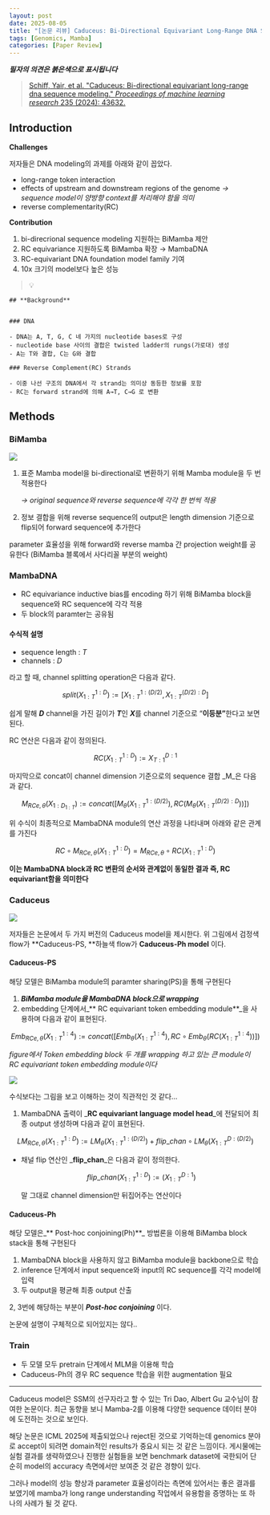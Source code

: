 ```yaml
---
layout: post
date: 2025-08-05
title: "[논문 리뷰] Caduceus: Bi-Directional Equivariant Long-Range DNA Sequence Modeling"
tags: [Genomics, Mamba]
categories: [Paper Review]
---
```


<span class="notion-red">_**필자의 의견은 붉은색으로 표시됩니다**_</span>


> [Schiff, Yair, et al. "Caduceus: Bi-directional equivariant long-range dna sequence modeling." ](https://pmc.ncbi.nlm.nih.gov/articles/PMC12189541/)[_Proceedings of machine learning research_](https://pmc.ncbi.nlm.nih.gov/articles/PMC12189541/)[ 235 (2024): 43632.](https://pmc.ncbi.nlm.nih.gov/articles/PMC12189541/)



## Introduction


**Challenges**


저자들은 DNA modeling의 과제를 아래와 같이 꼽았다.

- long-range token interaction
- effects of upstream and downstream regions of the genome 
_→ sequence model이 양방향 context를 처리해야 함을 의미_
- reverse complementarity(RC)

**Contribution**

1. bi-direcrional sequence modeling 지원하는 BiMamba 제안
1. RC equivariance 지원하도록 BiMamba 확장 → MambaDNA
1. RC-equivariant DNA foundation model family 기여
1. 10x 크기의 model보다 높은 성능

> 💡 


	## **Background**


	### DNA

	- DNA는 A, T, G, C 네 가지의 nucleotide bases로 구성
	- nucleotide base 사이의 결합은 twisted ladder의 rungs(가로대) 생성
	- A는 T와 결합, C는 G와 결합

	### Reverse Complement(RC) Strands

	- 이중 나선 구조의 DNA에서 각 strand는 의미상 동등한 정보를 포함
	- RC는 forward strand에 의해 A→T, C→G 로 변환


## Methods



### BiMamba


![](https://prod-files-secure.s3.us-west-2.amazonaws.com/542b861c-36a8-4051-84e5-8804b6728dba/2c247d59-7815-4980-99f0-8f0d21f445a7/image.png?X-Amz-Algorithm=AWS4-HMAC-SHA256&X-Amz-Content-Sha256=UNSIGNED-PAYLOAD&X-Amz-Credential=ASIAZI2LB466XQECZLNX%2F20251011%2Fus-west-2%2Fs3%2Faws4_request&X-Amz-Date=20251011T021038Z&X-Amz-Expires=3600&X-Amz-Security-Token=IQoJb3JpZ2luX2VjEGIaCXVzLXdlc3QtMiJGMEQCIH752auB4%2FQ%2F14ooAvwN3UuOKSIfWm7Z7NsYmmVPHvsqAiBBa1a07K8bSBgYUrXWaTXDx7vNv88u5L3oL4ttPQM43CqIBAj7%2F%2F%2F%2F%2F%2F%2F%2F%2F%2F8BEAAaDDYzNzQyMzE4MzgwNSIMR5UkDXUpRc4HaLcpKtwDwT1tm7GtN4gMsCvQXDnnukH5coFPru7oZ6Iatvsc94Qo%2B8fhRwFa33QJf3Ue2OMhHeNvA7%2BKYDNFJtCAcX8OYEwR6YdeG%2FAQJnXvN1AQZIZJ5i1XF%2BUTmqDE11xp%2FRIe00XHbdcg3xStDu1nhIPx0UBaTBTa29ixVMLf2LamKOsRMC4Pt5jplsyS0wdOS7uUQfaAaTYeEmNQTtsZW4cYOC2qQN7G4DcVZtLWy0Fl2HpaLGPXmDzqWfSKl0wn2pFOcyMtH9TSezWMKw%2BgqQJBaC8Bq5NYPJLKvFvIPHR%2BGx3E7A2T%2Fo8p%2FyO9ko1LvXQ8xV15CMUm36kAYB%2FHhyw6ut%2BbeWL0n%2F%2FMwtuBvv7dmJD1XknkqkuRoTd6WxlQRu9b%2F4Cu1V4rItrnxCH9ly9DzEN7yo9f2GpmEehepzpKiB8iFVBFYfT8bvupKSMZ9anW5MGW2JP4%2FfXPFNHIeQ7PyQF%2B2Ls4%2FPp1jMab8SMEcMPvPVPjM7dTOBqLRGD2SX7lRCfPBblyodEd5yt%2B6JhFZsC7tHcP0PIF8H0iLbZr2NSLYVzGBThEjFxpceR7BbwVogQRiLLSPGbaPEkz4hP%2BS9NwKVM8Ii6Ksxppuwc%2BedqYfkdNB%2FpT5UIwiX8wvuSmxwY6pgGLb7GC6xcynYCXDpTMS7qe2GwhdKo4j64i%2FuNPkuVaNwOMOV8dYEaNPvwJ27Qg%2F2wyOfivMSDQJiZE%2BlGgxvPZldmHKx%2F3NN5nKJmfRJ7iRrdoAOD%2Byqk6N4UvftyDbYvZ%2BXqr8yFi7I%2F4t9AaZdZ4Zy%2FWp1NjO2G17CBAHpvl9HPV6iJwmjlTjK9V8xI4sPuvNAu7cTwCJN6BcEUCb0SC1zGZk72L&X-Amz-Signature=5db939cf8c4f3a5e4460273e40659f6b61774ff60674ab12765ecef7f8de761b&X-Amz-SignedHeaders=host&x-amz-checksum-mode=ENABLED&x-id=GetObject)

1. 표준 Mamba model을 bi-directional로 변환하기 위해 Mamba module을 두 번 적용한다

	_→ original sequence와 reverse sequence에 각각 한 번씩 적용_

1. 정보 결합을 위해 reverse sequence의 output은 length dimension 기준으로 flip되어 forward sequence에 추가한다

parameter 효율성을 위해 forward와 reverse mamba 간 projection weight를 공유한다 (BiMamba 블록에서 사다리꼴 부분의 weight)



### MambaDNA

- RC equivariance inductive bias를 encoding 하기 위해 BiMamba block을 sequence와 RC sequence에 각각 적용
- 두 block의 paramter는 공유됨


#### 수식적 설명

- sequence length : _T_
- channels : _D_

라고 할 때,  channel splitting operation은 다음과 같다.


$$
split(X^{1:D}_{1:T}):=[X^{1:(D/2)}_{1:T},X^{(D/2):D}_{1:T}]
$$


<span class="notion-red">쉽게 말해 </span><span class="notion-red">_**D**_</span><span class="notion-red"> channel을 가진 길이가 </span><span class="notion-red">_**T**_</span><span class="notion-red">인 </span><span class="notion-red">_**X**_</span><span class="notion-red">를 channel 기준으로 “</span><span class="notion-red">**이등분”**</span><span class="notion-red">한다고 보면 된다.</span>


RC 연산은 다음과 같이 정의된다.


$$
RC(X^{1:D}_{1:T}):=X^{D:1}_{T:1}
$$


마지막으로 concat이 channel dimension 기준으로의 sequence 결합 _M_은 다음과 같다.


$$
M_{RCe,\theta}(X_{1:D_{1:T}}):=concat([M_{\theta}(X^{1:(D/2)}_{1:T}),RC(M_{\theta}(X^{(D/2):D}_{1:T}))])
$$


위 수식이 최종적으로 MambaDNA module의 연산 과정을 나타내며 아래와 같은 관계를 가진다


$$
RC\circ M_{RCe,\theta}(X^{1:D}_{1:T}) = M_{RCe,\theta} \circ RC(X^{1:D}_{1:T})
$$


**이는 MambaDNA block과 RC 변환의 순서와 관계없이 동일한 결과 즉, RC equivariant함을 의미한다**



### Caduceus


![](https://prod-files-secure.s3.us-west-2.amazonaws.com/542b861c-36a8-4051-84e5-8804b6728dba/f94a60d7-8145-473b-aef9-7c68d3ec604a/image.png?X-Amz-Algorithm=AWS4-HMAC-SHA256&X-Amz-Content-Sha256=UNSIGNED-PAYLOAD&X-Amz-Credential=ASIAZI2LB466XQECZLNX%2F20251011%2Fus-west-2%2Fs3%2Faws4_request&X-Amz-Date=20251011T021038Z&X-Amz-Expires=3600&X-Amz-Security-Token=IQoJb3JpZ2luX2VjEGIaCXVzLXdlc3QtMiJGMEQCIH752auB4%2FQ%2F14ooAvwN3UuOKSIfWm7Z7NsYmmVPHvsqAiBBa1a07K8bSBgYUrXWaTXDx7vNv88u5L3oL4ttPQM43CqIBAj7%2F%2F%2F%2F%2F%2F%2F%2F%2F%2F8BEAAaDDYzNzQyMzE4MzgwNSIMR5UkDXUpRc4HaLcpKtwDwT1tm7GtN4gMsCvQXDnnukH5coFPru7oZ6Iatvsc94Qo%2B8fhRwFa33QJf3Ue2OMhHeNvA7%2BKYDNFJtCAcX8OYEwR6YdeG%2FAQJnXvN1AQZIZJ5i1XF%2BUTmqDE11xp%2FRIe00XHbdcg3xStDu1nhIPx0UBaTBTa29ixVMLf2LamKOsRMC4Pt5jplsyS0wdOS7uUQfaAaTYeEmNQTtsZW4cYOC2qQN7G4DcVZtLWy0Fl2HpaLGPXmDzqWfSKl0wn2pFOcyMtH9TSezWMKw%2BgqQJBaC8Bq5NYPJLKvFvIPHR%2BGx3E7A2T%2Fo8p%2FyO9ko1LvXQ8xV15CMUm36kAYB%2FHhyw6ut%2BbeWL0n%2F%2FMwtuBvv7dmJD1XknkqkuRoTd6WxlQRu9b%2F4Cu1V4rItrnxCH9ly9DzEN7yo9f2GpmEehepzpKiB8iFVBFYfT8bvupKSMZ9anW5MGW2JP4%2FfXPFNHIeQ7PyQF%2B2Ls4%2FPp1jMab8SMEcMPvPVPjM7dTOBqLRGD2SX7lRCfPBblyodEd5yt%2B6JhFZsC7tHcP0PIF8H0iLbZr2NSLYVzGBThEjFxpceR7BbwVogQRiLLSPGbaPEkz4hP%2BS9NwKVM8Ii6Ksxppuwc%2BedqYfkdNB%2FpT5UIwiX8wvuSmxwY6pgGLb7GC6xcynYCXDpTMS7qe2GwhdKo4j64i%2FuNPkuVaNwOMOV8dYEaNPvwJ27Qg%2F2wyOfivMSDQJiZE%2BlGgxvPZldmHKx%2F3NN5nKJmfRJ7iRrdoAOD%2Byqk6N4UvftyDbYvZ%2BXqr8yFi7I%2F4t9AaZdZ4Zy%2FWp1NjO2G17CBAHpvl9HPV6iJwmjlTjK9V8xI4sPuvNAu7cTwCJN6BcEUCb0SC1zGZk72L&X-Amz-Signature=5c0459404bdcecae47f7f9d340424c50d7e56e38bcf3908c4a03e409a46277a0&X-Amz-SignedHeaders=host&x-amz-checksum-mode=ENABLED&x-id=GetObject)


저자들은 논문에서 두 가지 버전의 Caduceus model을 제시한다. 위 그림에서 검정색 flow가 **Caduceus-PS, **하늘색 flow가 **Caduceus-Ph model** 이다.



#### Caduceus-PS


해당 모델은 BiMamba module의 paramter sharing(PS)을 통해 구현된다

1. _**BiMamba module을 MambaDNA block으로 wrapping**_
1. embedding 단계에서_** RC equivariant token embedding module**_을 사용하며 다음과 같이 표현된다.

$$
Emb_{RCe,\theta}(X^{1:4}_{1:T}):=concat([Emb_{\theta}(X^{1:4}_{1:T}),RC \circ Emb_{\theta}(RC(X^{1:4}_{1:T}))])
$$


_figure에서 Token embedding block 두 개를 wrapping 하고 있는 큰 module이 RC equivariant token embedding module이다_


![](https://prod-files-secure.s3.us-west-2.amazonaws.com/542b861c-36a8-4051-84e5-8804b6728dba/b175e4da-71eb-4e91-8c23-a06dabe673c9/image.png?X-Amz-Algorithm=AWS4-HMAC-SHA256&X-Amz-Content-Sha256=UNSIGNED-PAYLOAD&X-Amz-Credential=ASIAZI2LB466XQECZLNX%2F20251011%2Fus-west-2%2Fs3%2Faws4_request&X-Amz-Date=20251011T021038Z&X-Amz-Expires=3600&X-Amz-Security-Token=IQoJb3JpZ2luX2VjEGIaCXVzLXdlc3QtMiJGMEQCIH752auB4%2FQ%2F14ooAvwN3UuOKSIfWm7Z7NsYmmVPHvsqAiBBa1a07K8bSBgYUrXWaTXDx7vNv88u5L3oL4ttPQM43CqIBAj7%2F%2F%2F%2F%2F%2F%2F%2F%2F%2F8BEAAaDDYzNzQyMzE4MzgwNSIMR5UkDXUpRc4HaLcpKtwDwT1tm7GtN4gMsCvQXDnnukH5coFPru7oZ6Iatvsc94Qo%2B8fhRwFa33QJf3Ue2OMhHeNvA7%2BKYDNFJtCAcX8OYEwR6YdeG%2FAQJnXvN1AQZIZJ5i1XF%2BUTmqDE11xp%2FRIe00XHbdcg3xStDu1nhIPx0UBaTBTa29ixVMLf2LamKOsRMC4Pt5jplsyS0wdOS7uUQfaAaTYeEmNQTtsZW4cYOC2qQN7G4DcVZtLWy0Fl2HpaLGPXmDzqWfSKl0wn2pFOcyMtH9TSezWMKw%2BgqQJBaC8Bq5NYPJLKvFvIPHR%2BGx3E7A2T%2Fo8p%2FyO9ko1LvXQ8xV15CMUm36kAYB%2FHhyw6ut%2BbeWL0n%2F%2FMwtuBvv7dmJD1XknkqkuRoTd6WxlQRu9b%2F4Cu1V4rItrnxCH9ly9DzEN7yo9f2GpmEehepzpKiB8iFVBFYfT8bvupKSMZ9anW5MGW2JP4%2FfXPFNHIeQ7PyQF%2B2Ls4%2FPp1jMab8SMEcMPvPVPjM7dTOBqLRGD2SX7lRCfPBblyodEd5yt%2B6JhFZsC7tHcP0PIF8H0iLbZr2NSLYVzGBThEjFxpceR7BbwVogQRiLLSPGbaPEkz4hP%2BS9NwKVM8Ii6Ksxppuwc%2BedqYfkdNB%2FpT5UIwiX8wvuSmxwY6pgGLb7GC6xcynYCXDpTMS7qe2GwhdKo4j64i%2FuNPkuVaNwOMOV8dYEaNPvwJ27Qg%2F2wyOfivMSDQJiZE%2BlGgxvPZldmHKx%2F3NN5nKJmfRJ7iRrdoAOD%2Byqk6N4UvftyDbYvZ%2BXqr8yFi7I%2F4t9AaZdZ4Zy%2FWp1NjO2G17CBAHpvl9HPV6iJwmjlTjK9V8xI4sPuvNAu7cTwCJN6BcEUCb0SC1zGZk72L&X-Amz-Signature=affbd19e1be507b6983aeca45a6358a3bd38ca7cf787ec03d5a48d77fce747fc&X-Amz-SignedHeaders=host&x-amz-checksum-mode=ENABLED&x-id=GetObject)


<span class="notion-red">수식보다는 그림을 보고 이해하는 것이 직관적인 것 같다…</span>

1. MambaDNA 출력이 _**RC equivariant language model head**_에 전달되어 최종 output 생성하며 다음과 같이 표현된다.

$$
LM_{RCe,\theta}(X^{1:D}_{1:T}):= LM_{\theta}(X^{1:(D/2)}_{1:T})+flip\_chan\circ LM_{\theta}(X^{D:(D/2)}_{1:T})
$$

- 채널 flip 연산인 _**flip\_chan**_은 다음과 같이 정의한다.

	$$
	flip\_chan(X^{1:D}_{1:T}):=(X^{D:1}_{1:T})
	$$


	말 그대로 channel dimension만 뒤집어주는 연산이다



#### Caduceus-Ph


해당 모델은_** Post-hoc conjoining(Ph)**_ 방법론을 이용해 BiMamba block stack을 통해 구현된다

1. MambaDNA block을 사용하지 않고 BiMamba module을 backbone으로 학습
1. inference 단계에서 input sequence와 input의 RC sequence를 각각 model에 입력
1. 두 output을 평균해 최종 output 산출

2, 3번에 해당하는 부분이 _**Post-hoc conjoining**_ 이다.


<span class="notion-red">논문에 설명이 구체적으로 되어있지는 않다..</span>



### Train

- 두 모델 모두 pretrain 단계에서 MLM을 이용해 학습
- Caduceus-Ph의 경우 RC sequence 학습을 위한 augmentation 필요

---


<span class="notion-red">Caduceus model은 SSM의 선구자라고 할 수 있는 Tri Dao, Albert Gu 교수님이 참여한 논문이다. 최근 동향을 보니 Mamba-2를 이용해 다양한 sequence 데이터 분야에 도전하는 것으로 보인다.</span>


<span class="notion-red">해당 논문은 ICML 2025에 제출되었으나 reject된 것으로 기억하는데 genomics 분야로 accept이 되려면 domain적인 results가 중요시 되는 것 같은 느낌이다. 게시물에는 실험 결과를 생략하였으나 진행한 실험들을 보면 benchmark dataset에 국한되어 단순히 model의 accuracy 측면에서만 보여준 것 같은 경향이 있다.</span>


<span class="notion-red">그러나 model의 성능 향상과 parameter 효율성이라는 측면에 있어서는 좋은 결과를 보였기에 mamba가 long range understanding 작업에서 유용함을 증명하는 또 하나의 사례가 될 것 같다.</span>

